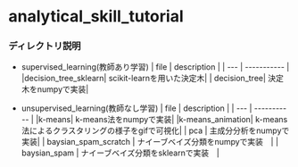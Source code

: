 # analytical_skill_tutorial

### ディレクトリ説明

- supervised_learning(教師あり学習)
    | file | description |
    | ---  | ----------- |
    |decision_tree_sklearn|  scikit-learnを用いた決定木|
    |  decision_tree| 決定木をnumpyで実装| 

- unsupervised_learning(教師なし学習)
    | file | description |
    | ---  | ----------- |
    |k-means|  k-means法をnumpyで実装|
    |k-means_animation| k-means法によるクラスタリングの様子をgifで可視化|
    | pca | 主成分分析をnumpyで実装|
    | baysian_spam_scratch | ナイーブベイズ分類をnumpyで実装　|
    | baysian_spam | ナイーブベイズ分類をsklearnで実装　|
